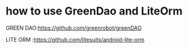 # how to use GreenDao and LiteOrm

GREEN DAO:https://github.com/greenrobot/greenDAO
    
LITE ORM :https://github.com/litesuits/android-lite-orm
